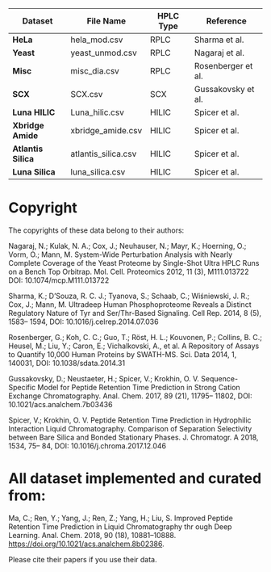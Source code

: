 | Dataset            | File Name            | HPLC Type | Reference            |
|--------------------|----------------------|-----------|----------------------|
| **HeLa**           | hela_mod.csv          | RPLC      | Sharma et al.        |
| **Yeast**          | yeast_unmod.csv       | RPLC      | Nagaraj et al.       |
| **Misc**           | misc_dia.csv          | RPLC      | Rosenberger et al.   |
| **SCX**            | SCX.csv               | SCX       | Gussakovsky et al.   |
| **Luna HILIC**     | Luna_hilic.csv        | HILIC     | Spicer et al.        |
| **Xbridge Amide**  | xbridge_amide.csv     | HILIC     | Spicer et al.        |
| **Atlantis Silica**| atlantis_silica.csv   | HILIC     | Spicer et al.        |
| **Luna Silica**    | luna_silica.csv       | HILIC     | Spicer et al.        |


# Copyright

The copyrights of these data belong to their authors:

Nagaraj, N.; Kulak, N. A.; Cox, J.; Neuhauser, N.; Mayr, K.; Hoerning, O.; Vorm, O.; Mann, M. System-Wide Perturbation Analysis with Nearly Complete Coverage of the Yeast Proteome by Single-Shot Ultra HPLC Runs on a Bench Top Orbitrap. Mol. Cell. Proteomics 2012, 11 (3), M111.013722 DOI: 10.1074/mcp.M111.013722

Sharma, K.; D’Souza, R. C. J.; Tyanova, S.; Schaab, C.; Wiśniewski, J. R.; Cox, J.; Mann, M. Ultradeep Human Phosphoproteome Reveals a Distinct Regulatory Nature of Tyr and Ser/Thr-Based Signaling. Cell Rep. 2014, 8 (5), 1583– 1594, DOI: 10.1016/j.celrep.2014.07.036

Rosenberger, G.; Koh, C. C.; Guo, T.; Röst, H. L.; Kouvonen, P.; Collins, B. C.; Heusel, M.; Liu, Y.; Caron, E.; Vichalkovski, A., et al. A Repository of Assays to Quantify 10,000 Human Proteins by SWATH-MS. Sci. Data 2014, 1, 140031, DOI: 10.1038/sdata.2014.31

Gussakovsky, D.; Neustaeter, H.; Spicer, V.; Krokhin, O. V. Sequence-Specific Model for Peptide Retention Time Prediction in Strong Cation Exchange Chromatography. Anal. Chem. 2017, 89 (21), 11795– 11802, DOI: 10.1021/acs.analchem.7b03436

Spicer, V.; Krokhin, O. V. Peptide Retention Time Prediction in Hydrophilic Interaction Liquid Chromatography. Comparison of Separation Selectivity between Bare Silica and Bonded Stationary Phases. J. Chromatogr. A 2018, 1534, 75– 84, DOI: 10.1016/j.chroma.2017.12.046

# All dataset implemented and curated from:

Ma, C.; Ren, Y.; Yang, J.; Ren, Z.; Yang, H.; Liu, S. Improved Peptide Retention Time Prediction in Liquid Chromatography thr ough Deep Learning. Anal. Chem. 2018, 90 (18), 10881–10888.
https://doi.org/10.1021/acs.analchem.8b02386.

Please cite their papers if you use their data.